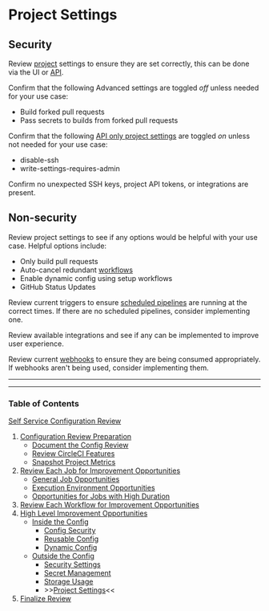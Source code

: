 # Project Settings

## Security

Review [project](https://circleci.com/docs/glossary/#project) settings to ensure they are set correctly, this can be done via the UI or [API](https://fieldguide.circleci-labs.com/api_endpoints/project_settings_api/).

Confirm that the following Advanced settings are toggled _off_ unless needed for your use case:

- Build forked pull requests
- Pass secrets to builds from forked pull requests

Confirm that the following [API only project settings](https://fieldguide.circleci-labs.com/api_endpoints/project_settings_api/) are toggled _on_ unless not needed for your use case:

- disable-ssh
- write-settings-requires-admin

Confirm no unexpected SSH keys, project API tokens, or integrations are present.

## Non-security

Review project settings to see if any options would be helpful with your use case. Helpful options include:

- Only build pull requests
- Auto-cancel redundant [workflows](https://circleci.com/docs/glossary/#workflow)
- Enable dynamic config using setup workflows
- GitHub Status Updates

Review current triggers to ensure [scheduled pipelines](https://circleci.com/docs/scheduled-pipelines/) are running at the correct times. If there are no scheduled pipelines, consider implementing one.

Review available integrations and see if any can be implemented to improve user experience.

Review current [webhooks](https://circleci.com/docs/webhooks/) to ensure they are being consumed appropriately. If webhooks aren't being used, consider implementing them.

---

---

### Table of Contents

[Self Service Configuration Review](self_service_config_review.md)

1. [Configuration Review Preparation](review_preparation.md)
    - [Document the Config Review](document_review.md)
    - [Review CircleCI Features](review_features.md)
    - [Snapshot Project Metrics](snapshot_metrics.md)
2. [Review Each Job for Improvement Opportunities](job_review.md)
    - [General Job Opportunities](general_opportunities.md)
    - [Execution Environment Opportunities](execution_environment.md)
    - [Opportunities for Jobs with High Duration](high_duration.md)
3. [Review Each Workflow for Improvement Opportunities](workflow_review.md)
4. [High Level Improvement Opportunities](high_level_recommendations.md)
    - [Inside the Config](inside_config.md)
        - [Config Security](config_security.md)
        - [Reusable Config](reusable_config.md)
        - [Dynamic Config](dynamic_config.md)
    - [Outside the Config](outside_config.md)
        - [Security Settings](security_settings.md)
        - [Secret Management](secret_management.md)
        - [Storage Usage](storage_usage.md)
        - \>\>[Project Settings](project_settings.md)<<
5. [Finalize Review](finalize_review.md)
